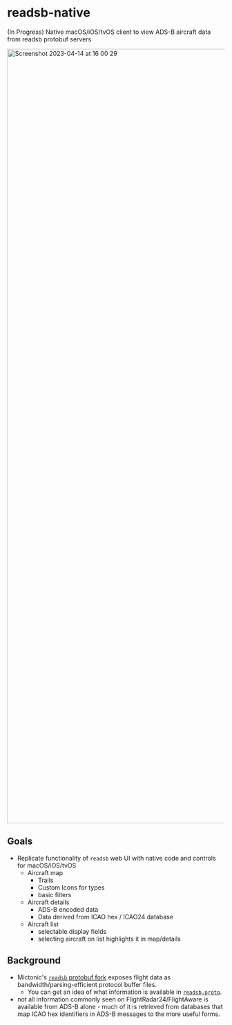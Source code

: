 # readsb-native
(In Progress) Native macOS/iOS/tvOS client to view ADS-B aircraft data from readsb protobuf servers

<img width="1794" alt="Screenshot 2023-04-14 at 16 00 29" src="https://user-images.githubusercontent.com/569012/232168145-4f0878a9-c67c-4c23-a9a9-2408a800e4fc.png">

## Goals
- Replicate functionality of `readsb` web UI with native code and controls for macOS/iOS/tvOS
  - Aircraft map
    - Trails
    - Custom Icons for types
    - basic filters
  - Aircraft details
    - ADS-B encoded data
    - Data derived from ICAO hex / ICAO24 database
  - Aircraft list
    - selectable display fields
    - selecting aircraft on list highlights it in map/details

## Background
- Mictonic's [`readsb` protobuf fork](https://github.com/Mictronics/readsb-protobuf) exposes flight data as bandwidth/parsing-efficient protocol buffer files.
  - You can get an idea of what information is available in [`readsb.proto`](https://github.com/Mictronics/readsb-protobuf/blob/dev/readsb.proto).
- not all information commonly seen on FlightRadar24/FlightAware is available from ADS-B alone - much of it is retrieved from databases that map ICAO hex identifiers in ADS-B messages to the more useful forms.
